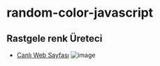 # random-color-javascript
## Rastgele renk Üreteci
* [Canlı Web Sayfası](http://rastgele-renk-enespolat.surge.sh/)
![image](https://ibb.co/5Rzc9pp) 

